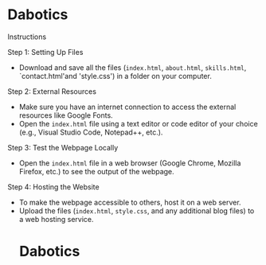 # Dabotics
Instructions

Step 1: Setting Up Files
- Download and save all the files (`index.html`, `about.html`, `skills.html`, `contact.html'and 'style.css') in 
a folder on your computer.

Step 2: External Resources
- Make sure you have an internet connection to access the external resources like Google Fonts.
- Open the `index.html` file using a text editor or code editor of your choice (e.g., Visual Studio Code, 
Notepad++, etc.).

Step 3: Test the Webpage Locally
- Open the `index.html` file in a web browser (Google Chrome, Mozilla Firefox, etc.) to see the output of 
the webpage.

Step 4: Hosting the Website 
- To make the webpage accessible to others, host it on a web server.
- Upload the files (`index.html`, `style.css`, and any additional blog files) to a web hosting service.
  # Dabotics
